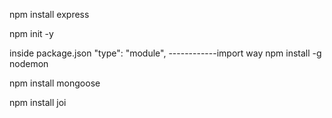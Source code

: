 npm install express

npm init -y

inside package.json
"type": "module", ------------import way
npm install -g nodemon

npm install mongoose

npm install joi
